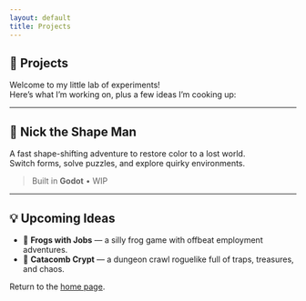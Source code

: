 ```yaml
---
layout: default
title: Projects
---
```


<section>

# 🧪 Projects

Welcome to my little lab of experiments!  
Here’s what I’m working on, plus a few ideas I’m cooking up:

---

## 🎨 Nick the Shape Man
A fast shape-shifting adventure to restore color to a lost world.  
Switch forms, solve puzzles, and explore quirky environments.  
> Built in **Godot** • WIP

---

## 💡 Upcoming Ideas

- 🐸 **Frogs with Jobs** — a silly frog game with offbeat employment adventures.  
- 🏰 **Catacomb Crypt** — a dungeon crawl roguelike full of traps, treasures, and chaos.  

</section>

Return to the [home page](./).
